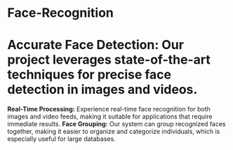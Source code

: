 # Face-Recognition
# Accurate Face Detection: Our project leverages state-of-the-art techniques for precise face detection in images and videos.
**Real-Time Processing:** Experience real-time face recognition for both images and video feeds, making it suitable for applications that require immediate results.
**Face Grouping:** Our system can group recognized faces together, making it easier to organize and categorize individuals, which is especially useful for large databases.
